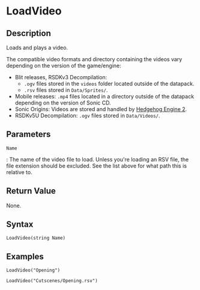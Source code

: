 # LoadVideo

## Description
Loads and plays a video.

The compatible video formats and directory containing the videos vary depending on the version of the game/engine:

- Blit releases, RSDKv3 Decompilation:
    - `.ogv` files stored in the `videos` folder located outside of the datapack.
    - `.rsv` files stored in `Data/Sprites/`.
- Mobile releases: `.mp4` files located in a directory outside of the datapack depending on the version of Sonic CD.
- Sonic Origins: Videos are stored and handled by [Hedgehog Engine 2](/Games/SonicOrigins/HedgehogEngine2.md).
- RSDKv5U Decompilation: `.ogv` files stored in `Data/Videos/`.

## Parameters
`Name`

:   The name of the video file to load. Unless you're loading an RSV file, the file extension should be excluded. See the list above for what path this is relative to.

## Return Value
None.

## Syntax
```
LoadVideo(string Name)
```

## Examples
```
LoadVideo("Opening")
```
```
LoadVideo("Cutscenes/Opening.rsv")
```
